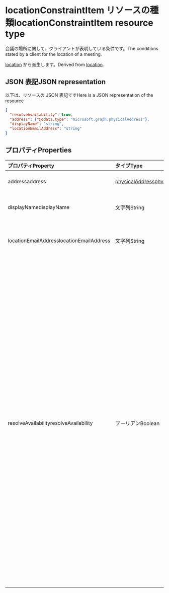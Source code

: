 # <a name="locationconstraintitem-resource-type"></a><span data-ttu-id="b9431-101">locationConstraintItem リソースの種類</span><span class="sxs-lookup"><span data-stu-id="b9431-101">locationConstraintItem resource type</span></span>

<span data-ttu-id="b9431-102">会議の場所に関して、クライアントが表明している条件です。</span><span class="sxs-lookup"><span data-stu-id="b9431-102">The conditions stated by a client for the location of a meeting.</span></span>

<span data-ttu-id="b9431-103">[location](location.md) から派生します。</span><span class="sxs-lookup"><span data-stu-id="b9431-103">Derived from [location](location.md).</span></span>

## <a name="json-representation"></a><span data-ttu-id="b9431-104">JSON 表記</span><span class="sxs-lookup"><span data-stu-id="b9431-104">JSON representation</span></span>

<span data-ttu-id="b9431-105">以下は、リソースの JSON 表記です</span><span class="sxs-lookup"><span data-stu-id="b9431-105">Here is a JSON representation of the resource</span></span>

<!--{
  "blockType": "resource",
  "optionalProperties": [],
  "baseType": "microsoft.graph.location",
  "@odata.type": "microsoft.graph.locationConstraintItem"
}-->

```json
{
  "resolveAvailability": true,
  "address": {"@odata.type": "microsoft.graph.physicalAddress"},
  "displayName": "string",
  "locationEmailAddress": "string"
}

```
## <a name="properties"></a><span data-ttu-id="b9431-106">プロパティ</span><span class="sxs-lookup"><span data-stu-id="b9431-106">Properties</span></span>
| <span data-ttu-id="b9431-107">プロパティ</span><span class="sxs-lookup"><span data-stu-id="b9431-107">Property</span></span>     | <span data-ttu-id="b9431-108">タイプ</span><span class="sxs-lookup"><span data-stu-id="b9431-108">Type</span></span>   |<span data-ttu-id="b9431-109">説明</span><span class="sxs-lookup"><span data-stu-id="b9431-109">Description</span></span>|
|:---------------|:--------|:----------|
| <span data-ttu-id="b9431-110">address</span><span class="sxs-lookup"><span data-stu-id="b9431-110">address</span></span> | [<span data-ttu-id="b9431-111">physicalAddress</span><span class="sxs-lookup"><span data-stu-id="b9431-111">physicalAddress</span></span>](physicalAddress.md) |<span data-ttu-id="b9431-112">場所の番地。</span><span class="sxs-lookup"><span data-stu-id="b9431-112">The street address of the location.</span></span> |
| <span data-ttu-id="b9431-113">displayName</span><span class="sxs-lookup"><span data-stu-id="b9431-113">displayName</span></span>  | <span data-ttu-id="b9431-114">文字列</span><span class="sxs-lookup"><span data-stu-id="b9431-114">String</span></span> | <span data-ttu-id="b9431-115">場所に関連付けられた名前。</span><span class="sxs-lookup"><span data-stu-id="b9431-115">The name associated with the location.</span></span>                       |
| <span data-ttu-id="b9431-116">locationEmailAddress</span><span class="sxs-lookup"><span data-stu-id="b9431-116">locationEmailAddress</span></span> | <span data-ttu-id="b9431-117">文字列</span><span class="sxs-lookup"><span data-stu-id="b9431-117">String</span></span> | <span data-ttu-id="b9431-118">場所の電子メール アドレス (省略可能)。</span><span class="sxs-lookup"><span data-stu-id="b9431-118">Optional email address of the location.</span></span> |
| <span data-ttu-id="b9431-119">resolveAvailability</span><span class="sxs-lookup"><span data-stu-id="b9431-119">resolveAvailability</span></span> | <span data-ttu-id="b9431-120">ブーリアン</span><span class="sxs-lookup"><span data-stu-id="b9431-120">Boolean</span></span> | <span data-ttu-id="b9431-121">true に設定されているときに指定したリソースがビジー状態である場合は、[findMeetingTimes](../api/user_findmeetingtimes.md) 空いている別のリソースを検索します。</span><span class="sxs-lookup"><span data-stu-id="b9431-121">If set to true and the specified resource is busy, [findMeetingTimes](../api/user_findmeetingtimes.md) looks for another resource that is free.</span></span> <span data-ttu-id="b9431-122">false に設定されているときに指定したリソースがビジー状態である場合は、**findMeetingTimes** はリソースが空いているかどうかを確認しないで、ユーザーのキャッシュでトップにランク付けられているリソースを返します。</span><span class="sxs-lookup"><span data-stu-id="b9431-122">If set to true and the specified resource is busy, findMeetingTimes looks for another resource that is free. If set to false and the specified resource is busy, **findMeetingTimes** returns the resource best ranked in the user's cache without checking if it's free. Default is true.</span></span> <span data-ttu-id="b9431-123">既定では true を指定 します。</span><span class="sxs-lookup"><span data-stu-id="b9431-123">Default is True.</span></span> |

<!-- uuid: 8fcb5dbc-d5aa-4681-8e31-b001d5168d79
2015-10-25 14:57:30 UTC -->
<!-- {
  "type": "#page.annotation",
  "description": "locationConstraintItem resource",
  "keywords": "",
  "section": "documentation",
  "tocPath": ""
}-->